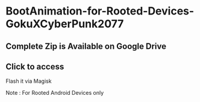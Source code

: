 # BootAnimation-for-Rooted-Devices-GokuXCyberPunk2077
## Complete Zip is Available on Google Drive
## Click to access

Flash it via Magisk



Note : For Rooted Android Devices only
